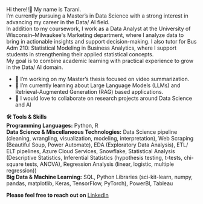 Hi there!!👋 My name is Tarani.<br/>
I’m currently pursuing a Master’s in Data Science with a strong interest in advancing my career in the Data/ AI field. <br/>
In addition to my coursework, I work as a Data Analyst at the University of Wisconsin–Milwaukee's Marketing department, where I analyze data to bring in actionable insights and support decision-making. I also tutor for Bus Adm 210: Statistical Modeling in Business Analytics, where I support students in strengthening their applied statistical concepts. <br/>
My goal is to combine academic learning with practical experience to grow in the Data/ AI domain.<br/>

* 🔭 I’m working on my Master’s thesis focused on video summarization.<br/>
* 🌱 I’m currently learning about Large Language Models (LLMs) and Retrieval-Augmented Generation (RAG) based applications.<br/>
* 👯 I would love to collaborate on research projects around Data Science and AI <br/>

**🛠️ Tools & Skills**<br/>
**Programming Languages:** Python, R<br/>
**Data Science & Miscellaneous Technologies:** Data Science pipeline (cleaning, wrangling, visualization, modeling, interpretation), Web Scraping (Beautiful Soup, Power Automate), EDA (Exploratory Data Analysis), ETL/ ELT pipelines, Azure Cloud Services, Snowflake, Statistical Analysis (Descriptive Statistics, Inferential Statistics (hypothesis testing, t-tests, chi-square tests, ANOVA), Regression Analysis (linear, logistic, multiple regression))<br/>
**Big Data & Machine Learning:** SQL, Python Libraries (sci-kit-learn, numpy, pandas, matplotlib, Keras, TensorFlow, PyTorch), PowerBI, Tableau<br/>

**Please feel free to reach out on** [LinkedIn](https://www.linkedin.com/in/taranineelapu)<br/>
